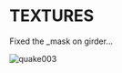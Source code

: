 # TEXTURES

Fixed the _mask on girder...

![quake003](https://user-images.githubusercontent.com/74773831/204719650-735bc76f-5252-4e14-b07b-c140be6477f4.jpg)
